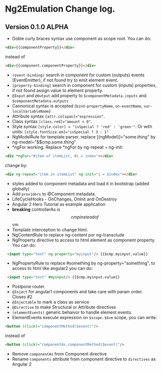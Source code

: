 # Ng2Emulation Change log.

## Version 0.1.0 ALPHA
* Doble curly braces syntax use component as scope root. You can do:
````html
<div>{{componentProperty}}</div>
````
instead of
````html
<div>{{component.componentProperty}}</div>
````
* `(event-binding)` search in component for custom (outputs) events (EventEmitter), if not found try to emit element event.
* `[property-binding]` search in component for custom (inputs) properties, if not found assign value to element property.
* `@Input` and `@Output` add property to `$componentMetadata.inputs` and `$componentMetadata.outputs`
* Cannonical syntax is accepted (`bind-propertyName`, `on-eventName`, `var-localVariableName`)
* Attribute syntax `[attr.colspan]="expression"`.
* Class syntax `[class.red]="amount < 0"`.
* Style syntax `[style.color] = "isSpecial ? 'red' : 'green'"`. Or with units: `[style.fontSize.em]="isSpecial ? 3 : 1"`
* NgModelRule for template parser, replace [(ngModel)]="some.thing" by ng-model="$$cmp.some.thing"
* *ngFor working. Replace *ngFor by ng-repeat + ng-init: 
````html
<div *ngFor="#item of itemList, #i = index"></div>
````
change by:
````html
<div ng-repeat="item in itemList" ng-init="i = $index"></div>
````
* styles added to component metadata and load it in bootstrap (added globally) 
* Add `providers` to @Component metadata.
* LifeCycleHooks - OnChanges, OnInit and OnDestroy
* Angular 2 Hero Tutorial as example application
* **breaking** controllerAs is $$cmp instead of $$vm
* Template interception to change html.
* NgContentRule to replace ng-content por ng-transclude
* NgProperty directive to access to html element as component property. You can do:
````html
 <input type="text" ng-property="myinput"/> {{$cmp.myinput.value}}
````
* NgPropertyRule to replace #something by ng-property="something", to access to html like angular2 you can do:
````html
 <input type="text" #myinput/> {{$cmp.myinput.value}}
````
* Postpone router.
* `@Inject` for angular1 components and take care with param order. Closes #2
* `@Injectable` to mark a class as service
* `@Directive` to make Structural or Attribute directives
* `(elementEvents)` generic behaivor to handle element events.
* ElementEvents execute expression on `$scope.$$vm` scope, you can write:
````html
<button (click)="componentMethod($event)"/>
````
instead of
````html
<button (click)="componentAs.componentMethod($event)"/>
````

* Remove `componentAs` from Component directive
* Rename `components` attribute from component directive to `directives` as Angular 2
